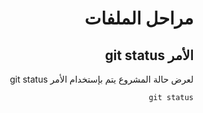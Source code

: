 
<div dir="rtl"> 

# **مراحل الملفات**


 ## الأمر git status
 
   لعرض حالة المشروع يتم بإستخدام الأمر git status

 `git status`

</div>